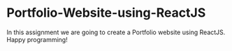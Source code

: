 # Portfolio-Website-using-ReactJS

In this assignment we are going to create a Portfolio website using ReactJS.
Happy programming!